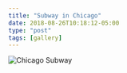 ```yaml
---
title: "Subway in Chicago"
date: 2018-08-26T10:18:12-05:00
type: "post"
tags: [gallery]
---
```

![Chicago Subway](/images/gallery/chicago-subway.jpg)